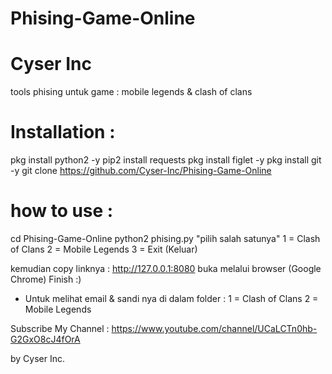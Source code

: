 # Phising-Game-Online
# Cyser Inc

tools phising untuk game : mobile legends & clash of clans

# Installation :

pkg install python2 -y
pip2 install requests
pkg install figlet -y
pkg install git -y
git clone https://github.com/Cyser-Inc/Phising-Game-Online

# how to use :

cd Phising-Game-Online
python2 phising.py
"pilih salah satunya"
1 = Clash of Clans
2 = Mobile Legends
3 = Exit (Keluar)

kemudian copy linknya : http://127.0.0.1:8080
buka melalui browser (Google Chrome)
Finish :)

+ Untuk melihat email & sandi nya di dalam folder :
1 = Clash of Clans
2 = Mobile Legends

Subscribe My Channel : https://www.youtube.com/channel/UCaLCTn0hb-G2GxO8cJ4fOrA

by Cyser Inc.
